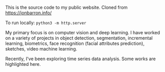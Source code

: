 This is the source code to my public website. Cloned from https://jonbarron.info/

To run locally: `python3 -m http.server` 



My primary focus is on computer vision and deep learning. I have worked on a variety of projects in object detection, segmentation,
incremental learning,  biometrics, face recognition  (facial attributes prediction), sketches, video machine learning. 

Recently, I've been exploring time series data analysis. Some works are highlighted here. 
